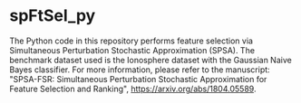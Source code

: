 # spFtSel_py
The Python code in this repository performs feature selection via Simultaneous Perturbation Stochastic Approximation (SPSA). The benchmark dataset used is the Ionosphere dataset with the Gaussian Naive Bayes classifier. For more information, please refer to the manuscript: "SPSA-FSR: Simultaneous Perturbation Stochastic Approximation for Feature Selection and Ranking", https://arxiv.org/abs/1804.05589.
